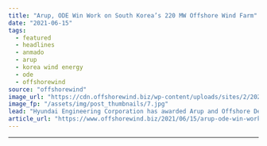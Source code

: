 ```yaml
---
title: "Arup, ODE Win Work on South Korea’s 220 MW Offshore Wind Farm"
date: "2021-06-15"
tags: 
  - featured
  - headlines
  - anmado
  - arup
  - korea wind energy
  - ode
  - offshorewind
source: "offshorewind"
image_url: "https://cdn.offshorewind.biz/wp-content/uploads/sites/2/2021/06/15115504/Anmado-OWF_-c-Korea-Wind-Energy.jpg"
image_fp: "/assets/img/post_thumbnails/7.jpg"
lead: "Hyundai Engineering Corporation has awarded Arup and Offshore Design Engineering (ODE) with an Owner’s"
article_url: "https://www.offshorewind.biz/2021/06/15/arup-ode-win-work-on-south-koreas-220-mw-offshore-wind-farm/"
---
```


---

